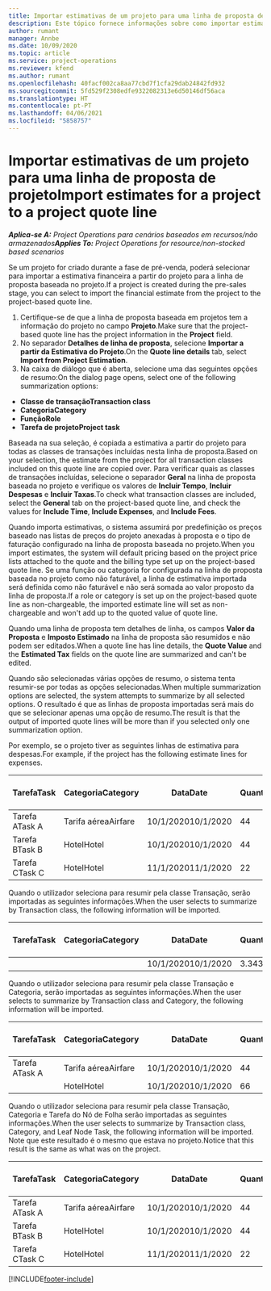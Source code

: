 ```yaml
---
title: Importar estimativas de um projeto para uma linha de proposta de projeto
description: Este tópico fornece informações sobre como importar estimativas de um projeto para uma linha de proposta de um projeto.
author: rumant
manager: Annbe
ms.date: 10/09/2020
ms.topic: article
ms.service: project-operations
ms.reviewer: kfend
ms.author: rumant
ms.openlocfilehash: 40facf002ca8aa77cbd7f1cfa29dab24842fd932
ms.sourcegitcommit: 5fd529f2308edfe9322082313e6d50146df56aca
ms.translationtype: HT
ms.contentlocale: pt-PT
ms.lasthandoff: 04/06/2021
ms.locfileid: "5858757"
---
```

# <a name="import-estimates-for-a-project-to-a-project-quote-line"></a><span data-ttu-id="73fe2-103">Importar estimativas de um projeto para uma linha de proposta de projeto</span><span class="sxs-lookup"><span data-stu-id="73fe2-103">Import estimates for a project to a project quote line</span></span>

<span data-ttu-id="73fe2-104">_**Aplica-se A:** Project Operations para cenários baseados em recursos/não armazenados_</span><span class="sxs-lookup"><span data-stu-id="73fe2-104">_**Applies To:** Project Operations for resource/non-stocked based scenarios_</span></span>


<span data-ttu-id="73fe2-105">Se um projeto for criado durante a fase de pré-venda, poderá selecionar para importar a estimativa financeira a partir do projeto para a linha de proposta baseada no projeto.</span><span class="sxs-lookup"><span data-stu-id="73fe2-105">If a project is created during the pre-sales stage, you can select to import the financial estimate from the project to the project-based quote line.</span></span>

1. <span data-ttu-id="73fe2-106">Certifique-se de que a linha de proposta baseada em projetos tem a informação do projeto no campo **Projeto**.</span><span class="sxs-lookup"><span data-stu-id="73fe2-106">Make sure that the project-based quote line has the project information in the **Project** field.</span></span>
2. <span data-ttu-id="73fe2-107">No separador **Detalhes de linha de proposta**, selecione **Importar a partir da Estimativa do Projeto**.</span><span class="sxs-lookup"><span data-stu-id="73fe2-107">On the **Quote line details** tab, select **Import from Project Estimation**.</span></span>
3. <span data-ttu-id="73fe2-108">Na caixa de diálogo que é aberta, selecione uma das seguintes opções de resumo:</span><span class="sxs-lookup"><span data-stu-id="73fe2-108">On the dialog page opens, select one of the following summarization options:</span></span>

  - <span data-ttu-id="73fe2-109">**Classe de transação**</span><span class="sxs-lookup"><span data-stu-id="73fe2-109">**Transaction class**</span></span>
  - <span data-ttu-id="73fe2-110">**Categoria**</span><span class="sxs-lookup"><span data-stu-id="73fe2-110">**Category**</span></span>
  - <span data-ttu-id="73fe2-111">**Função**</span><span class="sxs-lookup"><span data-stu-id="73fe2-111">**Role**</span></span> 
  - <span data-ttu-id="73fe2-112">**Tarefa de projeto**</span><span class="sxs-lookup"><span data-stu-id="73fe2-112">**Project task**</span></span>

<span data-ttu-id="73fe2-113">Baseada na sua seleção, é copiada a estimativa a partir do projeto para todas as classes de transações incluídas nesta linha de proposta.</span><span class="sxs-lookup"><span data-stu-id="73fe2-113">Based on your selection, the estimate from the project for all transaction classes included on this quote line are copied over.</span></span> <span data-ttu-id="73fe2-114">Para verificar quais as classes de transações incluídas, selecione o separador **Geral** na linha de proposta baseada no projeto e verifique os valores de **Incluir Tempo**, **Incluir Despesas** e **Incluir Taxas**.</span><span class="sxs-lookup"><span data-stu-id="73fe2-114">To check what transaction classes are included, select the **General** tab on the project-based quote line, and check the values for **Include Time**, **Include Expenses**, and **Include Fees**.</span></span>

<span data-ttu-id="73fe2-115">Quando importa estimativas, o sistema assumirá por predefinição os preços baseado nas listas de preços do projeto anexadas à proposta e o tipo de faturação configurado na linha de proposta baseada no projeto.</span><span class="sxs-lookup"><span data-stu-id="73fe2-115">When you import estimates, the system will default pricing based on the project price lists attached to the quote and the billing type set up on the project-based quote line.</span></span> <span data-ttu-id="73fe2-116">Se uma função ou categoria for configurada na linha de proposta baseada no projeto como não faturável, a linha de estimativa importada será definida como não faturável e não será somada ao valor proposto da linha de proposta.</span><span class="sxs-lookup"><span data-stu-id="73fe2-116">If a role or category is set up on the project-based quote line as non-chargeable, the imported estimate line will set as non-chargeable and won't add up to the quoted value of quote line.</span></span>

<span data-ttu-id="73fe2-117">Quando uma linha de proposta tem detalhes de linha, os campos **Valor da Proposta** e **Imposto Estimado** na linha de proposta são resumidos e não podem ser editados.</span><span class="sxs-lookup"><span data-stu-id="73fe2-117">When a quote line has line details, the **Quote Value** and the **Estimated Tax** fields on the quote line are summarized and can't be edited.</span></span>

<span data-ttu-id="73fe2-118">Quando são selecionadas várias opções de resumo, o sistema tenta resumir-se por todas as opções selecionadas.</span><span class="sxs-lookup"><span data-stu-id="73fe2-118">When multiple summarization options are selected, the system attempts to summarize by all selected options.</span></span> <span data-ttu-id="73fe2-119">O resultado é que as linhas de proposta importadas será mais do que se selecionar apenas uma opção de resumo.</span><span class="sxs-lookup"><span data-stu-id="73fe2-119">The result is that the output of imported quote lines will be more than if you selected only one summarization option.</span></span>

<span data-ttu-id="73fe2-120">Por exemplo, se o projeto tiver as seguintes linhas de estimativa para despesas.</span><span class="sxs-lookup"><span data-stu-id="73fe2-120">For example, if the project has the following estimate lines for expenses.</span></span>

| <span data-ttu-id="73fe2-121">Tarefa</span><span class="sxs-lookup"><span data-stu-id="73fe2-121">Task</span></span> | <span data-ttu-id="73fe2-122">Categoria</span><span class="sxs-lookup"><span data-stu-id="73fe2-122">Category</span></span> | <span data-ttu-id="73fe2-123">Data</span><span class="sxs-lookup"><span data-stu-id="73fe2-123">Date</span></span> | <span data-ttu-id="73fe2-124">Quantidade</span><span class="sxs-lookup"><span data-stu-id="73fe2-124">Quantity</span></span> | <span data-ttu-id="73fe2-125">Preço unitário</span><span class="sxs-lookup"><span data-stu-id="73fe2-125">Unit price</span></span> | <span data-ttu-id="73fe2-126">Montante</span><span class="sxs-lookup"><span data-stu-id="73fe2-126">Amount</span></span> |
| --- | --- | --- | --- | --- | --- |
| <span data-ttu-id="73fe2-127">Tarefa A</span><span class="sxs-lookup"><span data-stu-id="73fe2-127">Task A</span></span> | <span data-ttu-id="73fe2-128">Tarifa aérea</span><span class="sxs-lookup"><span data-stu-id="73fe2-128">Airfare</span></span> | <span data-ttu-id="73fe2-129">10/1/2020</span><span class="sxs-lookup"><span data-stu-id="73fe2-129">10/1/2020</span></span> | <span data-ttu-id="73fe2-130">4</span><span class="sxs-lookup"><span data-stu-id="73fe2-130">4</span></span> | <span data-ttu-id="73fe2-131">400</span><span class="sxs-lookup"><span data-stu-id="73fe2-131">400</span></span> | <span data-ttu-id="73fe2-132">1600</span><span class="sxs-lookup"><span data-stu-id="73fe2-132">1600</span></span> |
| <span data-ttu-id="73fe2-133">Tarefa B</span><span class="sxs-lookup"><span data-stu-id="73fe2-133">Task B</span></span> | <span data-ttu-id="73fe2-134">Hotel</span><span class="sxs-lookup"><span data-stu-id="73fe2-134">Hotel</span></span> | <span data-ttu-id="73fe2-135">10/1/2020</span><span class="sxs-lookup"><span data-stu-id="73fe2-135">10/1/2020</span></span> | <span data-ttu-id="73fe2-136">4</span><span class="sxs-lookup"><span data-stu-id="73fe2-136">4</span></span> | <span data-ttu-id="73fe2-137">200</span><span class="sxs-lookup"><span data-stu-id="73fe2-137">200</span></span> | <span data-ttu-id="73fe2-138">800</span><span class="sxs-lookup"><span data-stu-id="73fe2-138">800</span></span> |
| <span data-ttu-id="73fe2-139">Tarefa C</span><span class="sxs-lookup"><span data-stu-id="73fe2-139">Task C</span></span> | <span data-ttu-id="73fe2-140">Hotel</span><span class="sxs-lookup"><span data-stu-id="73fe2-140">Hotel</span></span> | <span data-ttu-id="73fe2-141">11/1/2020</span><span class="sxs-lookup"><span data-stu-id="73fe2-141">11/1/2020</span></span> | <span data-ttu-id="73fe2-142">2</span><span class="sxs-lookup"><span data-stu-id="73fe2-142">2</span></span> | <span data-ttu-id="73fe2-143">200</span><span class="sxs-lookup"><span data-stu-id="73fe2-143">200</span></span> | <span data-ttu-id="73fe2-144">400</span><span class="sxs-lookup"><span data-stu-id="73fe2-144">400</span></span> |

<span data-ttu-id="73fe2-145">Quando o utilizador seleciona para resumir pela classe Transação, serão importadas as seguintes informações.</span><span class="sxs-lookup"><span data-stu-id="73fe2-145">When the user selects to summarize by Transaction class, the following information will be imported.</span></span>

| <span data-ttu-id="73fe2-146">Tarefa</span><span class="sxs-lookup"><span data-stu-id="73fe2-146">Task</span></span> | <span data-ttu-id="73fe2-147">Categoria</span><span class="sxs-lookup"><span data-stu-id="73fe2-147">Category</span></span> | <span data-ttu-id="73fe2-148">Data</span><span class="sxs-lookup"><span data-stu-id="73fe2-148">Date</span></span> | <span data-ttu-id="73fe2-149">Quantidade</span><span class="sxs-lookup"><span data-stu-id="73fe2-149">Quantity</span></span> | <span data-ttu-id="73fe2-150">Preço unitário</span><span class="sxs-lookup"><span data-stu-id="73fe2-150">Unit price</span></span> | <span data-ttu-id="73fe2-151">Montante</span><span class="sxs-lookup"><span data-stu-id="73fe2-151">Amount</span></span> |
| --- | --- | --- | --- | --- | --- |
| | | <span data-ttu-id="73fe2-152">10/1/2020</span><span class="sxs-lookup"><span data-stu-id="73fe2-152">10/1/2020</span></span> | <span data-ttu-id="73fe2-153">3.34</span><span class="sxs-lookup"><span data-stu-id="73fe2-153">3.34</span></span> | <span data-ttu-id="73fe2-154">840</span><span class="sxs-lookup"><span data-stu-id="73fe2-154">840</span></span> | <span data-ttu-id="73fe2-155">2800</span><span class="sxs-lookup"><span data-stu-id="73fe2-155">2800</span></span> |

<span data-ttu-id="73fe2-156">Quando o utilizador seleciona para resumir pela classe Transação e Categoria, serão importadas as seguintes informações.</span><span class="sxs-lookup"><span data-stu-id="73fe2-156">When the user selects to summarize by Transaction class and Category, the following information will be imported.</span></span>

| <span data-ttu-id="73fe2-157">Tarefa</span><span class="sxs-lookup"><span data-stu-id="73fe2-157">Task</span></span> | <span data-ttu-id="73fe2-158">Categoria</span><span class="sxs-lookup"><span data-stu-id="73fe2-158">Category</span></span> | <span data-ttu-id="73fe2-159">Data</span><span class="sxs-lookup"><span data-stu-id="73fe2-159">Date</span></span> | <span data-ttu-id="73fe2-160">Quantidade</span><span class="sxs-lookup"><span data-stu-id="73fe2-160">Quantity</span></span> | <span data-ttu-id="73fe2-161">Preço unitário</span><span class="sxs-lookup"><span data-stu-id="73fe2-161">Unit price</span></span> | <span data-ttu-id="73fe2-162">Montante</span><span class="sxs-lookup"><span data-stu-id="73fe2-162">Amount</span></span> |
| --- | --- | --- | --- | --- | --- |
| <span data-ttu-id="73fe2-163">Tarefa A</span><span class="sxs-lookup"><span data-stu-id="73fe2-163">Task A</span></span> | <span data-ttu-id="73fe2-164">Tarifa aérea</span><span class="sxs-lookup"><span data-stu-id="73fe2-164">Airfare</span></span> | <span data-ttu-id="73fe2-165">10/1/2020</span><span class="sxs-lookup"><span data-stu-id="73fe2-165">10/1/2020</span></span> | <span data-ttu-id="73fe2-166">4</span><span class="sxs-lookup"><span data-stu-id="73fe2-166">4</span></span> | <span data-ttu-id="73fe2-167">400</span><span class="sxs-lookup"><span data-stu-id="73fe2-167">400</span></span> | <span data-ttu-id="73fe2-168">1600</span><span class="sxs-lookup"><span data-stu-id="73fe2-168">1600</span></span> |
| | <span data-ttu-id="73fe2-169">Hotel</span><span class="sxs-lookup"><span data-stu-id="73fe2-169">Hotel</span></span> | <span data-ttu-id="73fe2-170">10/1/2020</span><span class="sxs-lookup"><span data-stu-id="73fe2-170">10/1/2020</span></span> | <span data-ttu-id="73fe2-171">6</span><span class="sxs-lookup"><span data-stu-id="73fe2-171">6</span></span> | <span data-ttu-id="73fe2-172">200</span><span class="sxs-lookup"><span data-stu-id="73fe2-172">200</span></span> | <span data-ttu-id="73fe2-173">1200</span><span class="sxs-lookup"><span data-stu-id="73fe2-173">1200</span></span> |

<span data-ttu-id="73fe2-174">Quando o utilizador seleciona para resumir pela classe Transação, Categoria e Tarefa do Nó de Folha serão importadas as seguintes informações.</span><span class="sxs-lookup"><span data-stu-id="73fe2-174">When the user selects to summarize by Transaction class, Category, and Leaf Node Task, the following information will be imported.</span></span> <span data-ttu-id="73fe2-175">Note que este resultado é o mesmo que estava no projeto.</span><span class="sxs-lookup"><span data-stu-id="73fe2-175">Notice that this result is the same as what was on the project.</span></span>

| <span data-ttu-id="73fe2-176">Tarefa</span><span class="sxs-lookup"><span data-stu-id="73fe2-176">Task</span></span> | <span data-ttu-id="73fe2-177">Categoria</span><span class="sxs-lookup"><span data-stu-id="73fe2-177">Category</span></span> | <span data-ttu-id="73fe2-178">Data</span><span class="sxs-lookup"><span data-stu-id="73fe2-178">Date</span></span> | <span data-ttu-id="73fe2-179">Quantidade</span><span class="sxs-lookup"><span data-stu-id="73fe2-179">Quantity</span></span> | <span data-ttu-id="73fe2-180">Preço unitário</span><span class="sxs-lookup"><span data-stu-id="73fe2-180">Unit price</span></span> | <span data-ttu-id="73fe2-181">Montante</span><span class="sxs-lookup"><span data-stu-id="73fe2-181">Amount</span></span> |
| --- | --- | --- | --- | --- | --- |
| <span data-ttu-id="73fe2-182">Tarefa A</span><span class="sxs-lookup"><span data-stu-id="73fe2-182">Task A</span></span> | <span data-ttu-id="73fe2-183">Tarifa aérea</span><span class="sxs-lookup"><span data-stu-id="73fe2-183">Airfare</span></span> | <span data-ttu-id="73fe2-184">10/1/2020</span><span class="sxs-lookup"><span data-stu-id="73fe2-184">10/1/2020</span></span> | <span data-ttu-id="73fe2-185">4</span><span class="sxs-lookup"><span data-stu-id="73fe2-185">4</span></span> | <span data-ttu-id="73fe2-186">400</span><span class="sxs-lookup"><span data-stu-id="73fe2-186">400</span></span> | <span data-ttu-id="73fe2-187">1600</span><span class="sxs-lookup"><span data-stu-id="73fe2-187">1600</span></span> |
| <span data-ttu-id="73fe2-188">Tarefa B</span><span class="sxs-lookup"><span data-stu-id="73fe2-188">Task B</span></span> | <span data-ttu-id="73fe2-189">Hotel</span><span class="sxs-lookup"><span data-stu-id="73fe2-189">Hotel</span></span> | <span data-ttu-id="73fe2-190">10/1/2020</span><span class="sxs-lookup"><span data-stu-id="73fe2-190">10/1/2020</span></span> | <span data-ttu-id="73fe2-191">4</span><span class="sxs-lookup"><span data-stu-id="73fe2-191">4</span></span> | <span data-ttu-id="73fe2-192">200</span><span class="sxs-lookup"><span data-stu-id="73fe2-192">200</span></span> | <span data-ttu-id="73fe2-193">800</span><span class="sxs-lookup"><span data-stu-id="73fe2-193">800</span></span> |
| <span data-ttu-id="73fe2-194">Tarefa C</span><span class="sxs-lookup"><span data-stu-id="73fe2-194">Task C</span></span> | <span data-ttu-id="73fe2-195">Hotel</span><span class="sxs-lookup"><span data-stu-id="73fe2-195">Hotel</span></span> | <span data-ttu-id="73fe2-196">11/1/2020</span><span class="sxs-lookup"><span data-stu-id="73fe2-196">11/1/2020</span></span> | <span data-ttu-id="73fe2-197">2</span><span class="sxs-lookup"><span data-stu-id="73fe2-197">2</span></span> | <span data-ttu-id="73fe2-198">200</span><span class="sxs-lookup"><span data-stu-id="73fe2-198">200</span></span> | <span data-ttu-id="73fe2-199">400</span><span class="sxs-lookup"><span data-stu-id="73fe2-199">400</span></span> |


[!INCLUDE[footer-include](../includes/footer-banner.md)]
